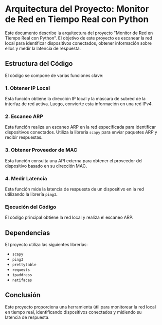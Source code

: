 # Arquitectura del Proyecto: Monitor de Red en Tiempo Real con Python

Este documento describe la arquitectura del proyecto "Monitor de Red en Tiempo Real con Python". El objetivo de este proyecto es escanear la red local para identificar dispositivos conectados, obtener información sobre ellos y medir la latencia de respuesta.

## Estructura del Código

El código se compone de varias funciones clave:

### 1. Obtener IP Local

Esta función obtiene la dirección IP local y la máscara de subred de la interfaz de red activa. Luego, convierte esta información en una red IPv4.

### 2. Escaneo ARP

Esta función realiza un escaneo ARP en la red especificada para identificar dispositivos conectados. Utiliza la librería `scapy` para enviar paquetes ARP y recibir respuestas.

### 3. Obtener Proveedor de MAC

Esta función consulta una API externa para obtener el proveedor del dispositivo basado en su dirección MAC.

### 4. Medir Latencia

Esta función mide la latencia de respuesta de un dispositivo en la red utilizando la librería `ping3`.

### Ejecución del Código

El código principal obtiene la red local y realiza el escaneo ARP.

## Dependencias

El proyecto utiliza las siguientes librerías:

- `scapy`
- `ping3`
- `prettytable`
- `requests`
- `ipaddress`
- `netifaces`

## Conclusión

Este proyecto proporciona una herramienta útil para monitorear la red local en tiempo real, identificando dispositivos conectados y midiendo su latencia de respuesta.
